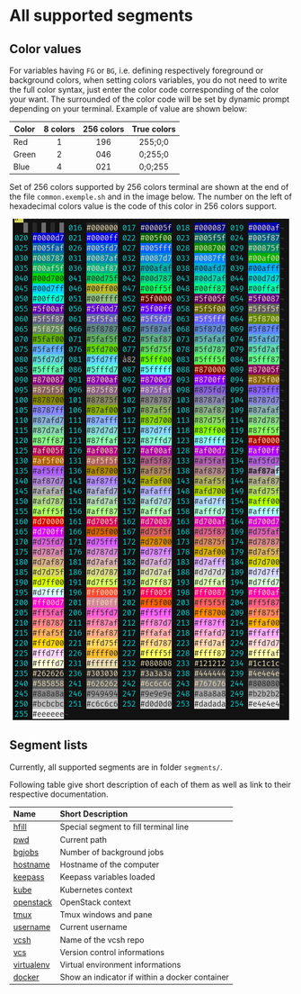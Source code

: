 # All supported segments

## Color values

For variables having `FG` or `BG`, i.e. defining respectively foreground or
background colors, when setting colors variables, you do not need to write the
full color syntax, just enter the color code corresponding of the color your
want. The surrounded of the color code will be set by dynamic prompt depending
on your terminal. Example of value are shown below:

<center>

| Color            | 8 colors   | 256 colors   | True colors      |
| ---------------- |:----------:|:------------:|:----------------:|
| Red              | 1          | 196          | 255;0;0          |
| Green            | 2          | 046          | 0;255;0          |
| Blue             | 4          | 021          | 0;0;255          |

</center>

Set of 256 colors supported by 256 colors terminal are shown at the end of the
file `common.exemple.sh` and in the image below. The number on the left of
hexadecimal colors value is the code of this color in 256 colors support.

<center>

![!256_colors][256_colors]

</center>

## Segment lists

Currently, all supported segments are in folder `segments/`.

Following table give short description of each of them as well as link to their
respective documentation.

<center>

| Name                                 | Short Description                       |
| :-------------------------           | :-------------------------------------- |
| [hfill](segments/hfill.md)           | Special segment to fill terminal line   |
| [pwd](segments/pwd.md)               | Current path                            |
| [bgjobs](segments/bgjobs.md)         | Number of background jobs               |
| [hostname](segments/hostname.md)     | Hostname of the computer                |
| [keepass](segments/keepass.md)       | Keepass variables loaded                |
| [kube](segments/kube.md)             | Kubernetes context                      |
| [openstack](segments/openstack.md)   | OpenStack context                       |
| [tmux](segments/tmux.md)             | Tmux windows and pane                   |
| [username](segments/username.md)     | Current username                        |
| [vcsh](segments/vcsh.md)             | Name of the vcsh repo                   |
| [vcs](segments/vcs.md)               | Version control informations            |
| [virtualenv](segments/virtualenv.md) | Virtual environment informations        |
| [docker](segments/docker.md) | Show an indicator if within a docker container |

<!-- TPL_NEW_SEGMENT (Comment for the script `new_segment.sh` DO NOT DELETE !!!-->
</center>

[256_colors]: ../assets/img/256_colors.png
